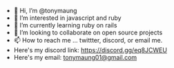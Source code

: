 - 👋 Hi, I’m @tonymaung
- 👀 I’m interested in javascript and ruby
- 🌱 I’m currently learning ruby on rails
- 💞️ I’m looking to collaborate on open source projects
- 📫 How to reach me ... twittter, discord, or email me.
- Here's my discord link: https://discord.gg/eq8JCWEU
- Here's my email: tonymaung01@gmail.com
<!---
tonymaung/tonymaung is a ✨ special ✨ repository because its `README.md` (this file) appears on your GitHub profile.
You can click the Preview link to take a look at your changes.
--->
